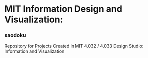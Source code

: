# MIT Information Design and Visualization: 
### saodoku

Repository for Projects Created in MIT 4.032 / 4.033 Design Studio: Information and Visualization


